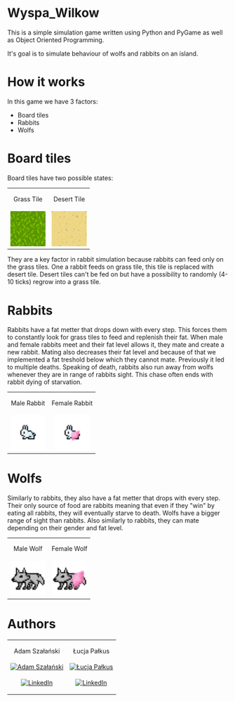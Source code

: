# Wyspa_Wilkow
This is a simple simulation game written using Python and PyGame as well as Object Oriented Programming.

It's goal is to simulate behaviour of wolfs and rabbits on an island.

# How it works
In this game we have 3 factors:
 - Board tiles
 - Rabbits
 - Wolfs
 
 # Board tiles
 Board tiles have two possible states:
<table  align="center">
<tr>
<td><p align="center">Grass Tile</p></td>
<td><p align="center">Desert Tile</p></td>
</tr>
<tr>
<td align="center">
   <img src="PyGameRunda2/Textures/grass.png" alt="Grass Tile" width="80px" height="80px">
</td>
<td  align="center">
   <img src="PyGameRunda2/Textures/sand.png" alt="Desert Tile"  width="80px" height="80px">
</td>
</tr>
</table>
 
They are a key factor in rabbit simulation because rabbits can feed only on the grass tiles. One a rabbit feeds on grass tile, this tile is replaced with desert tile. Desert tiles can't be fed on but have a possibility to randomly (4-10 ticks) regrow into a grass tile.

# Rabbits
Rabbits have a fat metter that drops down with every step. This forces them to constantly look for grass tiles to feed and replenish their fat. When male and female rabbits meet and their fat level allows it, they mate and create a new rabbit. Mating also decreases their fat level and because of that we implemented a fat treshold below which they cannot mate. Previously it led to multiple deaths. Speaking of death, rabbits also run away from wolfs whenever they are in range of rabbits sight. This chase often ends with rabbit dying of starvation.
<table  align="center">
<tr>
<td><p align="center">Male Rabbit</p></td>
<td><p align="center">Female Rabbit</p></td>
</tr>
<tr>
<td align="center">
   <img src="PyGameRunda2/Textures/bunny.png" alt="Male Rabbit" width="80px" height="80px">
</td>
<td  align="center">
   <img src="PyGameRunda2/Textures/bunnyF.png" alt="Female Rabbit"  width="80px" height="80px">
</td>
</tr>
</table>

# Wolfs
Similarly to rabbits, they also have a fat metter that drops with every step. Their only source of food are rabbits meaning that even if they "win" by eating all rabbits, they will eventually starve to death. Wolfs have a bigger range of sight than rabbits. Also similarly to rabbits, they can mate depending on their gender and fat level.
 <table  align="center">
<tr>
<td><p align="center">Male Wolf</p></td>
<td><p align="center">Female Wolf</p></td>
</tr>
<tr>
<td align="center">
   <img src="PyGameRunda2/Textures/wolf.png" alt="Male Wolf" width="80px" height="80px">
</td>
<td  align="center">
   <img src="PyGameRunda2/Textures/wolfF.png" alt="Female Wolf"  width="80px" height="80px">
</td>
</tr>
</table>
 
 
# Authors
<table>
<tr>
<td><p align="center">Adam Szałański</p></td>
<td><p align="center">Łucja Pałkus</p></td>
</tr>
<tr>
<td>
<a href="https://linkedin.com/in/adam-szalanski">
   <img src="https://media.licdn.com/dms/image/D4D03AQEQQN-CcweVoQ/profile-displayphoto-shrink_800_800/0/1675129015106?e=1691625600&v=beta&t=uvJfoD4nDRJDEpLwzY0u2_ldEXJWMgbcx0iu_FOu7aI" alt="Adam Szałański">
  </a>
</td>
<td>
<a href="https://linkedin.com/in/lucja-palkus">
   <img src="https://media.licdn.com/dms/image/C4E03AQHiZl75qDVgAw/profile-displayphoto-shrink_800_800/0/1656453073719?e=1691625600&v=beta&t=YImez-iq78SQ5_sLDcfVnpp_T-FRYRnjZuzEx-khDKw" alt="Łucja Pałkus">
  </a>
</td>
</tr>
<tr>
<td align="center">

[![LinkedIn][linkedin-shield]][linkedin-url-adam]

</td>
<td align="center">

[![LinkedIn][linkedin-shield]][linkedin-url-lucja]

</td>
</tr>
</table>



[linkedin-shield]: https://img.shields.io/badge/-LinkedIn-black.svg?style=for-the-badge&logo=linkedin&colorB=555
[linkedin-url-adam]: https://linkedin.com/in/adam-szalanski
[linkedin-url-lucja]: https://www.linkedin.com/in/lucja-palkus/
